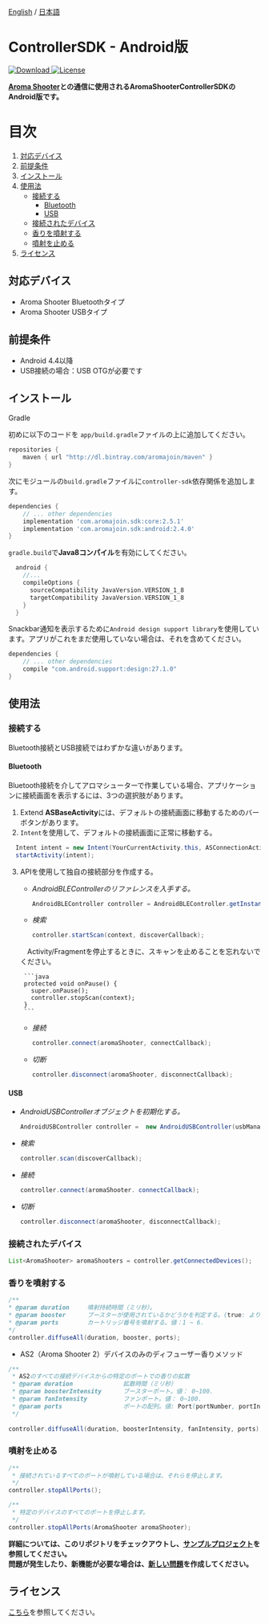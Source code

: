 [English](https://github.com/aromajoin/controller-sdk-android) / [日本語](README-JP.md)

# ControllerSDK - Android版

[ ![Download](https://api.bintray.com/packages/aromajoin/maven/com.aromajoin.sdk%3Aandroid/images/download.svg) ](https://bintray.com/aromajoin/maven/com.aromajoin.sdk%3Aandroid/_latestVersion)
[![License](https://img.shields.io/badge/license-Apache%202-4EB1BA.svg?style=flat-square)](https://www.apache.org/licenses/LICENSE-2.0.html)


**[Aroma Shooter](https://aromajoin.com/products/aroma-shooter)との通信に使用されるAromaShooterControllerSDKのAndroid版です。**  

# 目次
1. [対応デバイス](#対応デバイス)
2. [前提条件](#前提条件)
3. [インストール](#インストール)
4. [使用法](#使用法)
    * [接続する](#接続する)
      * [Bluetooth](#bluetooth)
      * [USB](#usb)
    * [接続されたデバイス](#接続されたデバイス)
    * [香りを噴射する](#香りを噴射する)
    * [噴射を止める](#噴射を止める)
5. [ライセンス](#ライセンス)

## 対応デバイス
* Aroma Shooter Bluetoothタイプ
* Aroma Shooter USBタイプ

## 前提条件
* Android 4.4以降
* USB接続の場合：USB OTGが必要です

## インストール
Gradle

初めに以下のコードを `app/build.gradle`ファイルの上に追加してください。
```gradle
repositories {
    maven { url "http://dl.bintray.com/aromajoin/maven" }
}
```
次にモジュールの`build.gradle`ファイルに`controller-sdk`依存関係を追加します。
```gradle
dependencies {
    // ... other dependencies
    implementation 'com.aromajoin.sdk:core:2.5.1'
    implementation 'com.aromajoin.sdk:android:2.4.0'
}
```
`gradle.build`で**Java8コンパイル**を有効にしてください。
```gradle
  android {
    //...
    compileOptions {
      sourceCompatibility JavaVersion.VERSION_1_8
      targetCompatibility JavaVersion.VERSION_1_8
    }
  }
```
Snackbar通知を表示するために`Android design support library`を使用しています。アプリがこれをまだ使用していない場合は、それを含めてください。
```gradle
dependencies {
    // ... other dependencies
    compile "com.android.support:design:27.1.0"
}
```
## 使用法  
### 接続する
Bluetooth接続とUSB接続ではわずかな違いがあります。
#### Bluetooth
Bluetooth接続を介してアロマシューターで作業している場合、アプリケーションに接続画面を表示するには、3つの選択肢があります。

1. Extend **ASBaseActivity**には、デフォルトの接続画面に移動するためのバーボタンがあります。
2. `Intent`を使用して、デフォルトの接続画面に正常に移動する。
```java
  Intent intent = new Intent(YourCurrentActivity.this, ASConnectionActivity.class);  
  startActivity(intent);
```
3. APIを使用して独自の接続部分を作成する。
	- *AndroidBLEControllerのリファレンスを入手する。*
		```java
		AndroidBLEController controller = AndroidBLEController.getInstance(); 
		```
	- *検索*
		```java
		controller.startScan(context, discoverCallback);
		```  
	　Activity/Fragmentを停止するときに、スキャンを止めることを忘れないでください。

		```java
		protected void onPause() {
		  super.onPause();
		  controller.stopScan(context);
		}
		```
	- *接続*
		```java
		controller.connect(aromaShooter, connectCallback);  
		```
	- *切断*
		```java
		controller.disconnect(aromaShooter, disconnectCallback);  
		```

#### USB
- *AndroidUSBControllerオブジェクトを初期化する。*
  ```java
  AndroidUSBController controller =  new AndroidUSBController(usbManager);
  ```
- *検索*
  ```java
  controller.scan(discoverCallback);
  ```  
- *接続*
  ```java
  controller.connect(aromaShooter. connectCallback);  
  ```
- *切断*
  ```java
  controller.disconnect(aromaShooter, disconnectCallback);  
  ```
### 接続されたデバイス
  ```java
  List<AromaShooter> aromaShooters = controller.getConnectedDevices();
  ```

### 香りを噴射する
  ```java
  /**
  * @param duration     噴射持続時間（ミリ秒）。
  * @param booster      ブースターが使用されているかどうかを判定する。(true: より強く噴射する, false: より弱く噴射する)
  * @param ports        カートリッジ番号を噴射する。値：1 ~ 6.
  */
  controller.diffuseAll(duration, booster, ports);
  ```  
* AS2（Aroma Shooter 2）デバイスのみのディフューザー香りメソッド
```java
/**
 * AS2のすべての接続デバイスからの特定のポートでの香りの拡散
 * @param duration              拡散時間（ミリ秒）
 * @param boosterIntensity      ブースターポート。値： 0~100.
 * @param fanIntensity          ファンポート。値： 0~100.
 * @param ports                 ポートの配列。値: Port(portNumber, portIntensity)
 */
 
controller.diffuseAll(duration, boosterIntensity, fanIntensity, ports);
```
### 噴射を止める
  ```java
  /**
   * 接続されているすべてのポートが噴射している場合は、それらを停止します。
   */
  controller.stopAllPorts();
  
  /**
   * 特定のデバイスのすべてのポートを停止します。
   */
  controller.stopAllPorts(AromaShooter aromaShooter);
  ```

**詳細については、このリポジトリをチェックアウトし、[サンプルプロジェクト](https://github.com/aromajoin/controller-sdk-android/tree/master/sample)を参照してください。**  
**問題が発生したり、新機能が必要な場合は、[新しい問題](https://github.com/aromajoin/controller-sdk-android/issues)を作成してください。**

## ライセンス
[こちら](https://github.com/aromajoin/controller-sdk-/blob/master/LICENSE.md)を参照してください。
